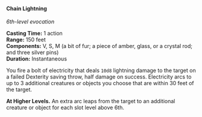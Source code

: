 #### Chain Lightning
<!-- TODO Check and tag this spell -->
<!-- markdownlint-disable-next-line no-emphasis-as-heading -->
_6th-level evocation_

**Casting Time:** 1 action \
**Range:** 150 feet \
**Components:** V, S, M (a bit of fur; a piece of amber, glass, or a crystal rod; and three silver pins) \
**Duration:** Instantaneous

You fire a bolt of electricity that deals `10d8` lightning damage to the target on a failed Dexterity saving throw, half damage on success.
Electricity arcs to up to 3 additional creatures or objects you choose that are within 30 feet of the target.

**At Higher Levels.**
An extra arc leaps from the target to an additional creature or object for each slot level above 6th.
